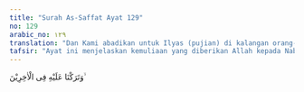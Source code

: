 ```yaml
---
title: "Surah As-Saffat Ayat 129"
no: 129
arabic_no: ١٢٩
translation: "Dan Kami abadikan untuk Ilyas (pujian) di kalangan orang-orang yang datang kemudian."
tafsir: "Ayat ini menjelaskan kemuliaan yang diberikan Allah kepada Nabi Ilyas atas perjuangannya yang tidak kenal lelah dalam menyampaikan dakwah kepada manusia. Kemuliaan itu sama dengan kemuliaan yang diberikan kepada Nabi Nuh, Ibrahim, Musa, dan Harun, yaitu dikenangnya nama mereka sepanjang masa oleh umat beragama. Di antaranya adalah dipujinya nama mereka dalam Al-Qur'an yang lestari sampai akhir zaman."
---
```

وَتَرَكْنَا عَلَيْهِ فِى الْاٰخِرِيْنَ ۙ